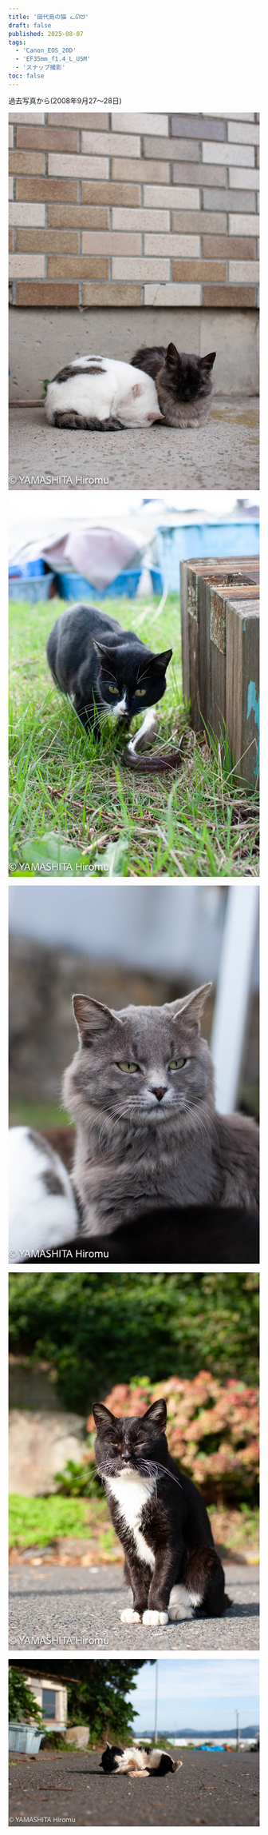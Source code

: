 ```yaml
---
title: '田代島の猫 ᓚᘏᗢ'
draft: false
published: 2025-08-07
tags:
  - 'Canon_EOS_20D'
  - 'EF35mm_f1.4_L_USM'
  - 'スナップ撮影'
toc: false
---
```

過去写真から(2008年9月27〜28日)

![](_assets/AAC8DCC1-F1A0-4E4A-8F3D-583BA8CD5A6B.jpg)

![](_assets/DD0920CA-3ACB-44D0-9021-1BC0EC197182.jpg)

![](_assets/20351D80-671A-41FB-88F6-AB2FFAEB7489.jpg)

![](_assets/10774032-D8A2-4DBE-8B15-07DB5DD2B370.jpg)

![](_assets/7F4E61CB-3DED-4222-9AD0-2D3A6B74AD62.jpg)